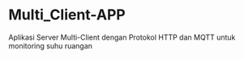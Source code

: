 # Multi_Client-APP
Aplikasi Server Multi-Client dengan Protokol HTTP dan MQTT untuk monitoring suhu ruangan

